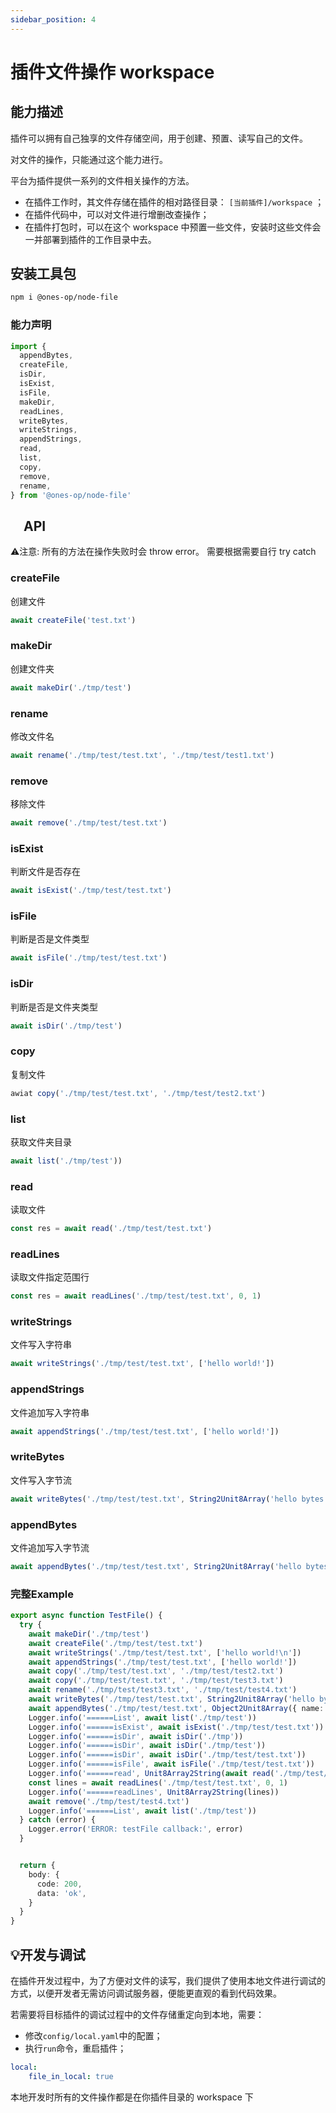 ```yaml
---
sidebar_position: 4
---
```

# 插件文件操作 workspace
## 能力描述
插件可以拥有自己独享的文件存储空间，用于创建、预置、读写自己的文件。

对文件的操作，只能通过这个能力进行。

平台为插件提供一系列的文件相关操作的方法。

* 在插件工作时，其文件存储在插件的相对路径目录： `[当前插件]/workspace` ；
* 在插件代码中，可以对文件进行增删改查操作；
* 在插件打包时，可以在这个 workspace 中预置一些文件，安装时这些文件会一并部署到插件的工作目录中去。

## 安装工具包
```bash
npm i @ones-op/node-file
```
### 能力声明
```typescript
import {
  appendBytes,
  createFile,
  isDir,
  isExist,
  isFile,
  makeDir,
  readLines,
  writeBytes,
  writeStrings,
  appendStrings,
  read,
  list,
  copy,
  remove,
  rename,
} from '@ones-op/node-file'
```
##  API
⚠️注意: 所有的方法在操作失败时会 throw error。 需要根据需要自行 try catch

### createFile
创建文件

```typescript
await createFile('test.txt')
```
### makeDir
创建文件夹

```typescript
await makeDir('./tmp/test')
```
### rename
修改文件名

```typescript
await rename('./tmp/test/test.txt', './tmp/test/test1.txt')
```
### remove
移除文件

```typescript
await remove('./tmp/test/test.txt')
```
### isExist
判断文件是否存在

```typescript
await isExist('./tmp/test/test.txt')
```


### isFile
判断是否是文件类型

```typescript
await isFile('./tmp/test/test.txt')
```
### isDir
判断是否是文件夹类型

```typescript
await isDir('./tmp/test')
```
### copy
复制文件

```typescript
awiat copy('./tmp/test/test.txt', './tmp/test/test2.txt')
```
### list
获取文件夹目录

```typescript
await list('./tmp/test'))
```
### read
读取文件

```typescript
const res = await read('./tmp/test/test.txt')
```
### readLines
读取文件指定范围行

```typescript
const res = await readLines('./tmp/test/test.txt', 0, 1)
```
### writeStrings
文件写入字符串

```typescript
await writeStrings('./tmp/test/test.txt', ['hello world!'])
```
### appendStrings
文件追加写入字符串

```typescript
await appendStrings('./tmp/test/test.txt', ['hello world!'])
```
### writeBytes
文件写入字节流

```typescript
await writeBytes('./tmp/test/test.txt', String2Unit8Array('hello bytes!\n'))
```
### appendBytes
文件追加写入字节流

```typescript
await appendBytes('./tmp/test/test.txt', String2Unit8Array('hello bytes!\n'))
```
### 完整Example
```typescript
export async function TestFile() {
  try {
    await makeDir('./tmp/test')
    await createFile('./tmp/test/test.txt')
    await writeStrings('./tmp/test/test.txt', ['hello world!\n'])
    await appendStrings('./tmp/test/test.txt', ['hello world!'])
    await copy('./tmp/test/test.txt', './tmp/test/test2.txt')
    await copy('./tmp/test/test.txt', './tmp/test/test3.txt')
    await rename('./tmp/test/test3.txt', './tmp/test/test4.txt')
    await writeBytes('./tmp/test/test.txt', String2Unit8Array('hello bytes!\n'))
    await appendBytes('./tmp/test/test.txt', Object2Unit8Array({ name: 'hello bytes!' }))
    Logger.info('======List', await list('./tmp/test'))
    Logger.info('======isExist', await isExist('./tmp/test/test.txt'))
    Logger.info('======isDir', await isDir('./tmp'))
    Logger.info('======isDir', await isDir('./tmp/test'))
    Logger.info('======isDir', await isDir('./tmp/test/test.txt'))
    Logger.info('======isFile', await isFile('./tmp/test/test.txt'))
    Logger.info('======read', Unit8Array2String(await read('./tmp/test/test.txt') as Uint8Array))
    const lines = await readLines('./tmp/test/test.txt', 0, 1)
    Logger.info('======readLines', Unit8Array2String(lines))
    await remove('./tmp/test/test4.txt')
    Logger.info('======List', await list('./tmp/test'))
  } catch (error) {
    Logger.error('ERROR: testFile callback:', error)
  }


  return {
    body: {
      code: 200,
      data: 'ok',
    }
  }
}
```
## 💡开发与调试
在插件开发过程中，为了方便对文件的读写，我们提供了使用本地文件进行调试的方式，以便开发者无需访问调试服务器，便能更直观的看到代码效果。

若需要将目标插件的调试过程中的文件存储重定向到本地，需要：

* 修改`config/local.yaml`中的配置；
* 执行`run`命令，重启插件；

```yaml
local:
    file_in_local: true
```
本地开发时所有的文件操作都是在你插件目录的 workspace 下

